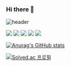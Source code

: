 ### Hi there 👋

<!--
**thangyk/thangyk** is a ✨ _special_ ✨ repository because its `README.md` (this file) appears on your GitHub profile.

Here are some ideas to get you started:

- 🔭 I’m currently working on ...
- 🌱 I’m currently learning ...
- 👯 I’m looking to collaborate on ...
- 🤔 I’m looking for help with ...
- 💬 Ask me about ...
- 📫 How to reach me: ...
- 😄 Pronouns: ...
- ⚡ Fun fact: ...
-->
![header](https://capsule-render.vercel.app/api?type=Rect&color=000000&height=150&section=header&text=thangyk&fontColor=fefcaa&fontSize=70&animation=fadeIn&fontAlignY=55)


<img src="https://img.shields.io/badge/JAVA-007396?style=for-the-badge&logo=java&logoColor=white"> <img src="https://img.shields.io/badge/MySQL-4479A1?style=for-the-badge&logo=MySQL&logoColor=white"> <img src="https://img.shields.io/badge/Spring-6DB33F?style=for-the-badge&logo=Spring&logoColor=white"> <img src="https://img.shields.io/badge/SpringBoot-6DB33F?style=for-the-badge&logo=SpringBoot&logoColor=white"> <img src="https://img.shields.io/badge/Intellij-000000?style=for-the-badge&logo=IntellijIDEA&logoColor=white">

[![Anurag's GitHub stats](https://github-readme-stats.vercel.app/api?username=thangyk)](https://github.com/thangyk/github-readme-stats)

[![Solved.ac
프로필](http://mazassumnida.wtf/api/v2/generate_badge?boj=jinyk950)](https://solved.ac/jinyk950)

